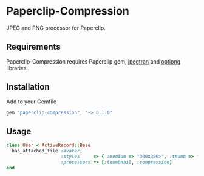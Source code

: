# Paperclip-Compression

JPEG and PNG processor for Paperclip.

## Requirements

Paperclip-Compression requires Paperclip gem, [jpegtran](http://jpegclub.org) and [optipng](http://optipng.sourceforge.net/) libraries.

## Installation

Add to your Gemfile

````ruby
gem "paperclip-compression", "~> 0.1.0"
````

## Usage

````ruby
class User < ActiveRecord::Base
  has_attached_file :avatar,
                    :styles     => { :medium => "300x300>", :thumb => "100x100>" },
                    :processors => [:thumbnail, :compression]
end
````